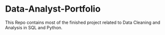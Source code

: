 # Data-Analyst-Portfolio
This Repo contains most of the finished project related to Data Cleaning and Analysis in SQL and Python.
